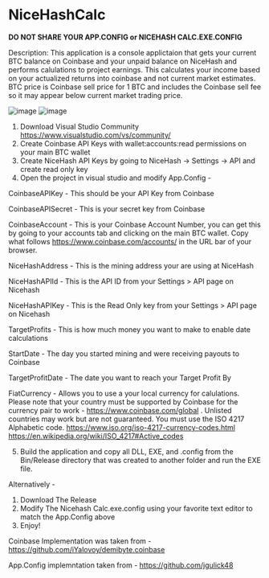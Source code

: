 # NiceHashCalc

**DO NOT SHARE YOUR APP.CONFIG or NICEHASH CALC.EXE.CONFIG**

Description:
This application is a console applictaion that gets your current BTC balance on Coinbase and your unpaid balance on NiceHash and performs calulations to project earnings. This calculates your income based on your actualized returns into coinbase and not current market estimates. BTC price is Coinbase sell price for 1 BTC and includes the Coinbase sell fee so it may appear below current market trading price.  

![image](https://user-images.githubusercontent.com/20748167/34861220-efb3b052-f728-11e7-994d-8f14cebb4003.png)
![image](https://user-images.githubusercontent.com/20748167/34861241-2010c776-f729-11e7-89b9-22bd07e1485d.png)


1. Download Visual Studio Community https://www.visualstudio.com/vs/community/
2. Create Coinbase API Keys with wallet:accounts:read permissions on your main BTC wallet
3. Create NiceHash API Keys by going to NiceHash -> Settings -> API and create read only key
4. Open the project in visual studio and modify App.Config -

CoinbaseAPIKey - This should be your API Key from Coinbase

CoinbaseAPISecret - This is your secret key from Coinbase

CoinbaseAccount - This is your Coinbase Account Number, you can get this by going to your accounts tab and clicking on the main BTC wallet. Copy what follows https://www.coinbase.com/accounts/ in the URL bar of your browser. 

NiceHashAddress - This is the mining address your are using at NiceHash

NiceHashAPIId - This is the API ID from your Settings > API page on Nicehash

NiceHashAPIKey - This is the Read Only key from your Settings > API page on Nicehash

TargetProfits - This is how much money you want to make to enable date calculations

StartDate - The day you started mining and were receiving payouts to Coinbase

TargetProfitDate - The date you want to reach your Target Profit By

FiatCurrency - Allows you to use a your local currency for calulations. Please note that your country must be supported by Coinbase for the currency pair to work - https://www.coinbase.com/global . Unlisted countries may work but are not guaranteed.   You must use the ISO 4217 Alphabetic code. https://www.iso.org/iso-4217-currency-codes.html https://en.wikipedia.org/wiki/ISO_4217#Active_codes

5. Build the application and copy all DLL, EXE, and .config from the Bin/Release directory that was created to another folder and run the EXE file. 





Alternatively -

1. Download The Release
2. Modify The Nicehash Calc.exe.config using your favorite text editor to match the App.Config above
3. Enjoy!



Coinbase Implementation was taken from - https://github.com/iYalovoy/demibyte.coinbase

App.Config implemntation taken from - https://github.com/jgulick48
